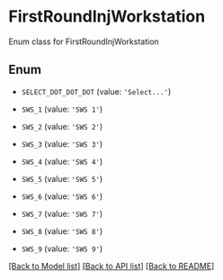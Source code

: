 # FirstRoundInjWorkstation

Enum class for FirstRoundInjWorkstation

## Enum

* `SELECT_DOT_DOT_DOT` (value: `'Select...'`)

* `SWS_1` (value: `'SWS 1'`)

* `SWS_2` (value: `'SWS 2'`)

* `SWS_3` (value: `'SWS 3'`)

* `SWS_4` (value: `'SWS 4'`)

* `SWS_5` (value: `'SWS 5'`)

* `SWS_6` (value: `'SWS 6'`)

* `SWS_7` (value: `'SWS 7'`)

* `SWS_8` (value: `'SWS 8'`)

* `SWS_9` (value: `'SWS 9'`)

[[Back to Model list]](../README.md#documentation-for-models) [[Back to API list]](../README.md#documentation-for-api-endpoints) [[Back to README]](../README.md)


